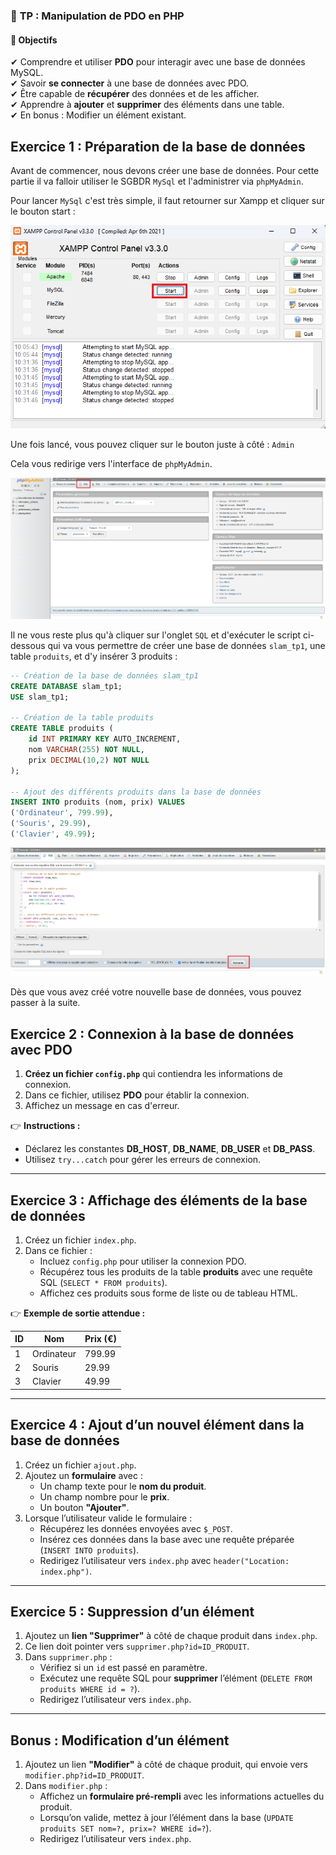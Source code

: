 ### 📝 **TP : Manipulation de PDO en PHP**  

#### **🎯 Objectifs**  
✔ Comprendre et utiliser **PDO** pour interagir avec une base de données MySQL.  
✔ Savoir **se connecter** à une base de données avec PDO.  
✔ Être capable de **récupérer** des données et de les afficher.  
✔ Apprendre à **ajouter** et **supprimer** des éléments dans une table.  
✔ En bonus : Modifier un élément existant.  


## Exercice 1 : Préparation de la base de données

Avant de commencer, nous devons créer une base de données. Pour cette partie il va falloir utiliser le SGBDR `MySql` et l'administrer via `phpMyAdmin`.

Pour lancer `MySql` c'est très simple, il faut retourner sur Xampp et cliquer sur le bouton start :
 
![mysqlStart](image.png)

Une fois lancé, vous pouvez cliquer sur le bouton juste à côté : `Admin`

Cela vous redirige vers l'interface de `phpMyAdmin`. 

![phpMyAdmin](image-1.png)

Il ne vous reste plus qu'à cliquer sur l'onglet `SQL` et d'exécuter le script ci-dessous qui va vous permettre de créer une base de données `slam_tp1`, une table `produits`, et d'y insérer 3 produits :  

```sql
-- Création de la base de données slam_tp1
CREATE DATABASE slam_tp1;
USE slam_tp1;

-- Création de la table produits
CREATE TABLE produits (
    id INT PRIMARY KEY AUTO_INCREMENT,
    nom VARCHAR(255) NOT NULL,
    prix DECIMAL(10,2) NOT NULL
);

-- Ajout des différents produits dans la base de données
INSERT INTO produits (nom, prix) VALUES
('Ordinateur', 799.99),
('Souris', 29.99),
('Clavier', 49.99);
```

![sqlinsert](image-2.png)


Dès que vous avez créé votre nouvelle base de données, vous pouvez passer à la suite.

## Exercice 2 : Connexion à la base de données avec PDO

1. **Créez un fichier `config.php`** qui contiendra les informations de connexion.  
2. Dans ce fichier, utilisez **PDO** pour établir la connexion.  
3. Affichez un message en cas d'erreur.  

👉 **Instructions :**  
- Déclarez les constantes **DB_HOST**, **DB_NAME**, **DB_USER** et **DB_PASS**.  
- Utilisez `try...catch` pour gérer les erreurs de connexion.  

---

## Exercice 3 : Affichage des éléments de la base de données

1. Créez un fichier `index.php`.  
2. Dans ce fichier :  
   - Incluez `config.php` pour utiliser la connexion PDO.  
   - Récupérez tous les produits de la table **produits** avec une requête SQL (`SELECT * FROM produits`).  
   - Affichez ces produits sous forme de liste ou de tableau HTML.  

👉 **Exemple de sortie attendue :**  

| ID  | Nom         | Prix (€) |
|-----|------------|----------|
| 1   | Ordinateur | 799.99   |
| 2   | Souris     | 29.99    |
| 3   | Clavier    | 49.99    |

---

## Exercice 4 : Ajout d’un nouvel élément dans la base de données

1. Créez un fichier `ajout.php`.  
2. Ajoutez un **formulaire** avec :  
   - Un champ texte pour le **nom du produit**.  
   - Un champ nombre pour le **prix**.  
   - Un bouton **"Ajouter"**.  
3. Lorsque l’utilisateur valide le formulaire :  
   - Récupérez les données envoyées avec `$_POST`.  
   - Insérez ces données dans la base avec une requête préparée (`INSERT INTO produits`).  
   - Redirigez l’utilisateur vers `index.php` avec `header("Location: index.php")`.  

---

## Exercice 5 : Suppression d’un élément 

1. Ajoutez un **lien "Supprimer"** à côté de chaque produit dans `index.php`.  
2. Ce lien doit pointer vers `supprimer.php?id=ID_PRODUIT`.  
3. Dans `supprimer.php` :  
   - Vérifiez si un `id` est passé en paramètre.  
   - Exécutez une requête SQL pour **supprimer** l’élément (`DELETE FROM produits WHERE id = ?`).  
   - Redirigez l’utilisateur vers `index.php`.  

---

## Bonus : Modification d’un élément

1. Ajoutez un lien **"Modifier"** à côté de chaque produit, qui envoie vers `modifier.php?id=ID_PRODUIT`.  
2. Dans `modifier.php` :  
   - Affichez un **formulaire pré-rempli** avec les informations actuelles du produit.  
   - Lorsqu’on valide, mettez à jour l’élément dans la base (`UPDATE produits SET nom=?, prix=? WHERE id=?`).  
   - Redirigez l’utilisateur vers `index.php`.  


